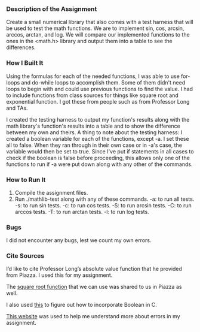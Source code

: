 ### Description of the Assignment

Create a small numerical library that also comes with a test harness that will be used to test the math functions. We are to implement sin, cos, arcsin, arccos, arctan, and log. We will compare our implemented functions to the ones in the <math.h> library and output them into a table to see the differences.


### How I Built It

Using the formulas for each of the needed functions, I was able to use for-loops and do-while loops to accomplish them.
Some of them didn't need loops to begin with and could use previous functions to find the value.
I had to include functions from class sources for things like square root and exponential function.
I got these from people such as from Professor Long and TAs.

I created the testing harness to output my function's results along with the math library's function's results into a table and
to show the difference between my own and theirs.
A thing to note about the testing harness:
I created a boolean variable for each of the functions, except -a.
I set these all to false.
When they ran through in their own case or in -a's case, the variable would then be set to true.
Since I've put if statements in all cases to check if the boolean is false before proceeding,
this allows only one of the functions to run if -a were put down along with any other of the commands.


### How to Run It

1. Compile the assignment files.
2. Run ./mathlib-test along with any of these commands.
-a: to run all tests.
-s: to run sin tests.
-c: to run cos tests.
-S: to run arcsin tests.
-C: to run arccos tests.
-T: to run arctan tests.
-l: to run log tests.


### Bugs

I did not encounter any bugs, lest we count my own errors.


### Cite Sources

I’d like to cite Professor Long’s absolute value function that he provided from Piazza. I used this for my assignment.

The [square root function](https://piazza.com/class/l8ahj4fji3i4om/post/150) that we can use was shared to us in Piazza as well. 

I also used [this](https://www.javatpoint.com/c-boolean) to figure out how to incorporate Boolean in C.

[This website](https://web.mat.bham.ac.uk/R.W.Kaye/numerics/errors.html) was used to help me understand more about errors in my assignment.
